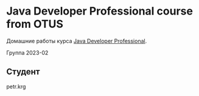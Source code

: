 #  Java Developer Professional course from OTUS
Домашние работы курса [Java Developer Professional](https://otus.ru/lessons/java-professional/?utm_source=github&utm_medium=free&utm_campaign=petr.krg).

Группа 2023-02
## Студент
petr.krg



